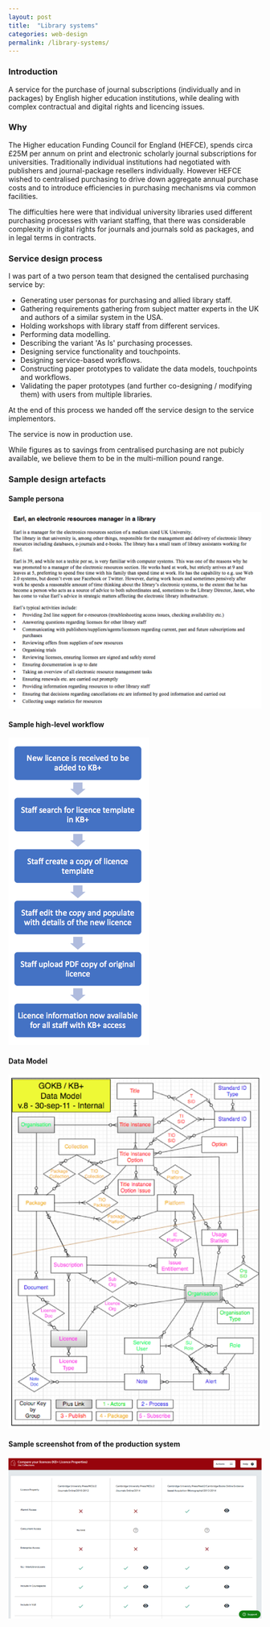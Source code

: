 ```yaml
---
layout: post
title:  "Library systems"
categories: web-design 
permalink: /library-systems/
---
```

### Introduction 

A service for the purchase of journal subscriptions (individually and in packages) 
by English higher education institutions, while
dealing with complex contractual and digital rights and licencing issues.

### Why

The Higher education Funding Council for England (HEFCE), spends circa 
£25M per annum on 
print and electronic scholarly journal subscriptions for universities. 
Traditionally individual institutions had negotiated with publishers and journal-package
resellers individually. However HEFCE wished to centralised purchasing 
to drive down aggregate annual purchase costs and to introduce efficiencies
in purchasing mechanisms via common facilities.

The difficulties here were that individual university libraries used 
different purchasing processes with variant staffing, that there was
considerable complexity in digital rights for journals and journals sold
as packages, and in legal terms in contracts.

### Service design process

I was part of a two person team that designed the centalised purchasing service by:

* Generating user personas for purchasing and allied library staff.
* Gathering requirements gathering from subject matter experts in the UK and authors of a 
similar system in the USA.
* Holding workshops with library staff from different services.
* Performing data modelling.
* Describing the variant 'As Is' purchasing processes.
* Designing service functionality and touchpoints.
* Designing service-based workflows.
* Constructing paper prototypes to validate the data models, touchpoints and workflows.
* Validating the paper prototypes (and further co-designing / modifying them) with 
users from multiple libraries.

At the end of this process we handed off the service design to the service implementors.

The service is now in production use. 

While figures as to savings from
centralised purchasing are not pubicly available, we believe them to be in the multi-million pound range.

### Sample design artefacts

#### Sample persona

![Example persona](/assets/images/kbp/persona.png)

#### Sample high-level workflow

![Example workflow](/assets/images/kbp/kbp-workflow.png)

#### Data Model

![Data model](/assets/images/kbp/data-model.png)

#### Sample screenshot from of the production system

![Entity types](/assets/images/kbp/kbp-screenshot.png)







